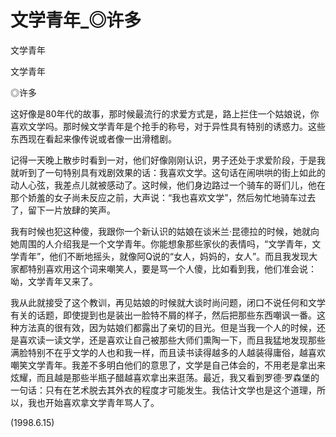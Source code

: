 # 文学青年_◎许多

文学青年

文学青年

◎许多

这好像是80年代的故事，那时候最流行的求爱方式是，路上拦住一个姑娘说，你喜欢文学吗。那时候文学青年是个抢手的称号，对于异性具有特别的诱惑力。这些东西现在看起来像传说或者像一出滑稽剧。

记得一天晚上散步时看到一对，他们好像刚刚认识，男子还处于求爱阶段，于是我就听到了一句特别具有戏剧效果的话：我喜欢文学。这句话在闹哄哄的街上如此的动人心弦，我差点儿就被感动了。这时候，他们身边路过一个骑车的哥们儿，他在那个娇羞的女子尚未反应之前，大声说：“我也喜欢文学”，然后匆忙地骑车过去了，留下一片放肆的笑声。

我有时候也犯这种傻，我跟你一个新认识的姑娘在谈米兰·昆德拉的时候，她就向她周围的人介绍我是一个文学青年。你能想象那些家伙的表情吗，“文学青年，文学青年”，他们不断地摇头，就像阿Q说的“女人，妈妈的，女人”。而且我发现大家都特别喜欢用这个词来嘲笑人，要是骂一个人傻，比如看到我，他们准会说：呦，文学青年又来了。

我从此就接受了这个教训，再见姑娘的时候就大谈时尚问题，闭口不说任何和文学有关的话题，即使提到也是装出一脸特不屑的样子，然后把那些东西嘲讽一番。这种方法真的很有效，因为姑娘们都露出了亲切的目光。但是当我一个人的时候，还是喜欢读一读文学，还是喜欢让自己被那些大师们熏陶一下，而且我猛地发现那些满脸特别不在乎文学的人也和我一样，而且读书读得越多的人越装得庸俗，越喜欢嘲笑文学青年。我差不多明白他们的意思了，文学是自己体会的，不用老是拿出来炫耀，而且越是那些半瓶子醋越喜欢拿出来逛荡。最近，我又看到罗德·罗森堡的一句话：只有在艺术脱去其外衣的程度才可能发生。我估计文学也是这个道理，所以，我也开始喜欢拿文学青年骂人了。

(1998.6.15)